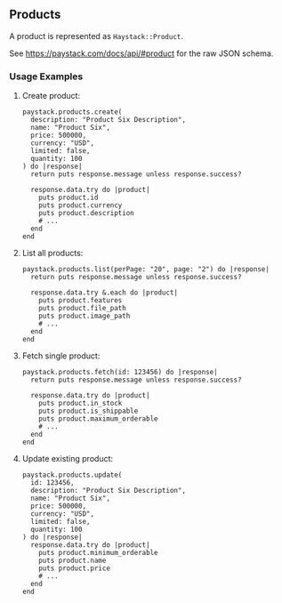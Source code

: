 ## Products

A product is represented as `Haystack::Product`.

See <https://paystack.com/docs/api/#product> for the raw JSON schema.

### Usage Examples

1. Create product:

   ```crystal
   paystack.products.create(
     description: "Product Six Description",
     name: "Product Six",
     price: 500000,
     currency: "USD",
     limited: false,
     quantity: 100
   ) do |response|
     return puts response.message unless response.success?

     response.data.try do |product|
       puts product.id
       puts product.currency
       puts product.description
       # ...
     end
   end
   ```

1. List all products:

   ```crystal
   paystack.products.list(perPage: "20", page: "2") do |response|
     return puts response.message unless response.success?

     response.data.try &.each do |product|
       puts product.features
       puts product.file_path
       puts product.image_path
       # ...
     end
   end
   ```

1. Fetch single product:

   ```crystal
   paystack.products.fetch(id: 123456) do |response|
     return puts response.message unless response.success?

     response.data.try do |product|
       puts product.in_stock
       puts product.is_shippable
       puts product.maximum_orderable
       # ...
     end
   end
   ```

1. Update existing product:

   ```crystal
   paystack.products.update(
     id: 123456,
     description: "Product Six Description",
     name: "Product Six",
     price: 500000,
     currency: "USD",
     limited: false,
     quantity: 100
   ) do |response|
     response.data.try do |product|
       puts product.minimum_orderable
       puts product.name
       puts product.price
       # ...
     end
   end
   ```
